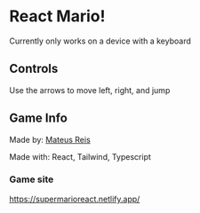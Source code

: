 # React Mario!
Currently only works on a device with a keyboard

## Controls
Use the arrows to move left, right, and jump

## Game Info

Made by:
[Mateus Reis](https://mateusreisdasilva.netlify.app/)

Made with:
React, Tailwind, Typescript

### Game site
https://supermarioreact.netlify.app/

